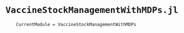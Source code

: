 # `VaccineStockManagementWithMDPs.jl`
```@meta
    CurrentModule = VaccineStockManagementWithMDPs
```


